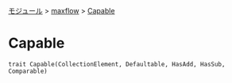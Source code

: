 [モジュール](../index.md) > [maxflow](./index.md) > [Capable]()

# Capable

```
trait Capable(CollectionElement, Defaultable, HasAdd, HasSub, Comparable)
```
